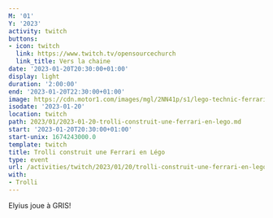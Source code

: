 ```yaml
---
M: '01'
Y: '2023'
activity: twitch
buttons:
- icon: twitch
  link: https://www.twitch.tv/opensourcechurch
  link_title: Vers la chaine
date: '2023-01-20T20:30:00+01:00'
display: light
duration: '2:00:00'
end: '2023-01-20T22:30:00+01:00'
image: https://cdn.motor1.com/images/mgl/2NN41p/s1/lego-technic-ferrari-daytona-sp3.jpg
isodate: '2023-01-20'
location: twitch
path: 2023/01/2023-01-20-trolli-construit-une-ferrari-en-lego.md
start: '2023-01-20T20:30:00+01:00'
start-unix: 1674243000.0
template: twitch
title: Trolli construit une Ferrari en Légo
type: event
url: /activities/twitch/2023/01/20/trolli-construit-une-ferrari-en-lego
with:
- Trolli
---
```

 Elyius joue à GRIS!